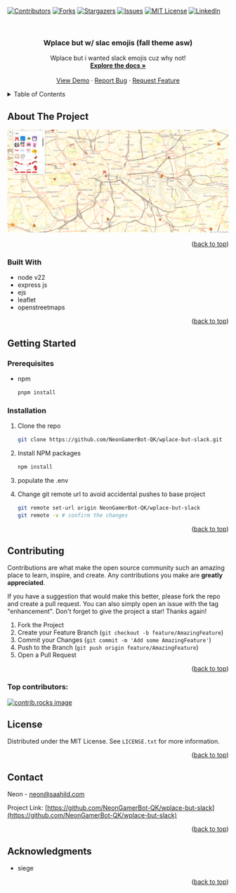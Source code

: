 <!-- INSERTED BY ZEON! -->

<!-- Improved compatibility of back to top link: See: https://github.com/othneildrew/Best-README-Template/pull/73 -->

<a id="readme-top"></a>

<!--
*** Thanks for checking out the Best-README-Template. If you have a suggestion
*** that would make this better, please fork the repo and create a pull request
*** or simply open an issue with the tag "enhancement".
*** Don't forget to give the project a star!
*** Thanks again! Now go create something AMAZING! :D
-->

<!-- PROJECT SHIELDS -->
<!--
*** I'm using markdown "reference style" links for readability.
*** Reference links are enclosed in brackets [ ] instead of parentheses ( ).
*** See the bottom of this document for the declaration of the reference variables
*** for contributors-url, forks-url, etc. This is an optional, concise syntax you may use.
*** https://www.markdownguide.org/basic-syntax/#reference-style-links
-->

[![Contributors][contributors-shield]][contributors-url]
[![Forks][forks-shield]][forks-url]
[![Stargazers][stars-shield]][stars-url]
[![Issues][issues-shield]][issues-url]
[![MIT License][license-shield]][license-url]
[![LinkedIn][linkedin-shield]][linkedin-url]

<!-- PROJECT LOGO -->
<br />
<div align="center">
  <a href="https://github.com/NeonGamerBot-QK/wplace-but-slack">
    <!-- <img src="images/logo.png" alt="Logo" width="80" height="80"> -->
  </a>

<h3 align="center">Wplace but w/ slac emojis (fall theme asw)</h3>

  <p align="center">
    Wplace but i wanted slack emojis cuz why not!
    <br />
    <a href="https://github.com/NeonGamerBot-QK/wplace-but-slack"><strong>Explore the docs »</strong></a>
    <br />
    <br />
    <a href="https://github.com/NeonGamerBot-QK/wplace-but-slack">View Demo</a>
    ·
    <a href="https://github.com/NeonGamerBot-QK/wplace-but-slack/issues/new?labels=bug&template=bug-report---.md">Report Bug</a>
    ·
    <a href="https://github.com/NeonGamerBot-QK/wplace-but-slack/issues/new?labels=enhancement&template=feature-request---.md">Request Feature</a>
  </p>
</div>

<!-- TABLE OF CONTENTS -->
<details>
  <summary>Table of Contents</summary>
  <ol>
    <li>
      <a href="#about-the-project">About The Project</a>
      <ul>
        <li><a href="#built-with">Built With</a></li>
      </ul>
    </li>
    <li>
      <a href="#getting-started">Getting Started</a>
      <ul>
        <li><a href="#prerequisites">Prerequisites</a></li>
        <li><a href="#installation">Installation</a></li>
      </ul>
    </li>
    <li><a href="#usage">Usage</a></li>
    <li><a href="#roadmap">Roadmap</a></li>
    <li><a href="#contributing">Contributing</a></li>
    <li><a href="#license">License</a></li>
    <li><a href="#contact">Contact</a></li>
    <li><a href="#acknowledgments">Acknowledgments</a></li>
  </ol>
</details>

<!-- ABOUT THE PROJECT -->

## About The Project

[![Product Name Screen Shot][product-screenshot]](https://wplace-slackemojis.saahild.com)

<p align="right">(<a href="#readme-top">back to top</a>)</p>

### Built With

- node v22
- express js
- ejs
- leaflet
- openstreetmaps

<p align="right">(<a href="#readme-top">back to top</a>)</p>

<!-- GETTING STARTED -->

## Getting Started

### Prerequisites

- npm
  ```sh
  pnpm install
  ```

### Installation

1. Clone the repo
   ```sh
   git clone https://github.com/NeonGamerBot-QK/wplace-but-slack.git
   ```
2. Install NPM packages
   ```sh
   npm install
   ```
3. populate the .env

4. Change git remote url to avoid accidental pushes to base project
   ```sh
   git remote set-url origin NeonGamerBot-QK/wplace-but-slack
   git remote -v # confirm the changes
   ```

<p align="right">(<a href="#readme-top">back to top</a>)</p>
<!-- CONTRIBUTING -->

## Contributing

Contributions are what make the open source community such an amazing place to learn, inspire, and create. Any contributions you make are **greatly appreciated**.

If you have a suggestion that would make this better, please fork the repo and create a pull request. You can also simply open an issue with the tag "enhancement".
Don't forget to give the project a star! Thanks again!

1. Fork the Project
2. Create your Feature Branch (`git checkout -b feature/AmazingFeature`)
3. Commit your Changes (`git commit -m 'Add some AmazingFeature'`)
4. Push to the Branch (`git push origin feature/AmazingFeature`)
5. Open a Pull Request

<p align="right">(<a href="#readme-top">back to top</a>)</p>

### Top contributors:

<a href="https://github.com/NeonGamerBot-QK/wplace-but-slack/graphs/contributors">
  <img src="https://contrib.rocks/image?repo=NeonGamerBot-QK/wplace-but-slack" alt="contrib.rocks image" />
</a>

<!-- LICENSE -->

## License

Distributed under the MIT License. See `LICENSE.txt` for more information.

<p align="right">(<a href="#readme-top">back to top</a>)</p>

<!-- CONTACT -->

## Contact

Neon - neon@saahild.com

Project Link: [https://github.com/NeonGamerBot-QK/wplace-but-slack](https://github.com/NeonGamerBot-QK/wplace-but-slack)

<p align="right">(<a href="#readme-top">back to top</a>)</p>

<!-- ACKNOWLEDGMENTS -->

## Acknowledgments

- siege

<p align="right">(<a href="#readme-top">back to top</a>)</p>

<!-- MARKDOWN LINKS & IMAGES -->
<!-- https://www.markdownguide.org/basic-syntax/#reference-style-links -->

[contributors-shield]: https://img.shields.io/github/contributors/NeonGamerBot-QK/wplace-but-slack.svg?style=for-the-badge
[contributors-url]: https://github.com/NeonGamerBot-QK/wplace-but-slack/graphs/contributors
[forks-shield]: https://img.shields.io/github/forks/NeonGamerBot-QK/wplace-but-slack.svg?style=for-the-badge
[forks-url]: https://github.com/NeonGamerBot-QK/wplace-but-slack/network/members
[stars-shield]: https://img.shields.io/github/stars/NeonGamerBot-QK/wplace-but-slack.svg?style=for-the-badge
[stars-url]: https://github.com/NeonGamerBot-QK/wplace-but-slack/stargazers
[issues-shield]: https://img.shields.io/github/issues/NeonGamerBot-QK/wplace-but-slack.svg?style=for-the-badge
[issues-url]: https://github.com/NeonGamerBot-QK/wplace-but-slack/issues
[license-shield]: https://img.shields.io/github/license/NeonGamerBot-QK/wplace-but-slack.svg?style=for-the-badge
[license-url]: https://github.com/NeonGamerBot-QK/wplace-but-slack/blob/master/LICENSE.txt
[linkedin-shield]: https://img.shields.io/badge/-LinkedIn-black.svg?style=for-the-badge&logo=linkedin&colorB=555
[linkedin-url]: https://linkedin.com/in/linkedin_username
[product-screenshot]: ./screenshot.png
[Next.js]: https://img.shields.io/badge/next.js-000000?style=for-the-badge&logo=nextdotjs&logoColor=white
[Next-url]: https://nextjs.org/
[React.js]: https://img.shields.io/badge/React-20232A?style=for-the-badge&logo=react&logoColor=61DAFB
[React-url]: https://reactjs.org/
[Vue.js]: https://img.shields.io/badge/Vue.js-35495E?style=for-the-badge&logo=vuedotjs&logoColor=4FC08D
[Vue-url]: https://vuejs.org/
[Angular.io]: https://img.shields.io/badge/Angular-DD0031?style=for-the-badge&logo=angular&logoColor=white
[Angular-url]: https://angular.io/
[Svelte.dev]: https://img.shields.io/badge/Svelte-4A4A55?style=for-the-badge&logo=svelte&logoColor=FF3E00
[Svelte-url]: https://svelte.dev/
[Laravel.com]: https://img.shields.io/badge/Laravel-FF2D20?style=for-the-badge&logo=laravel&logoColor=white
[Laravel-url]: https://laravel.com
[Bootstrap.com]: https://img.shields.io/badge/Bootstrap-563D7C?style=for-the-badge&logo=bootstrap&logoColor=white
[Bootstrap-url]: https://getbootstrap.com
[JQuery.com]: https://img.shields.io/badge/jQuery-0769AD?style=for-the-badge&logo=jquery&logoColor=white
[JQuery-url]: https://jquery.com
